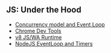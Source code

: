 ## JS: Under the Hood

 - [Concurrency model and Event Loop](https://developer.mozilla.org/en-US/docs/Web/JavaScript/EventLoop)
 - [Chrome Dev Tools](https://developers.google.com/web/tools/chrome-devtools)
 - [v8 JS/WA Runtime](https://v8.dev/)
 - [NodeJS EventLoop and Timers](https://nodejs.org/en/docs/guides/event-loop-timers-and-nexttick/)
